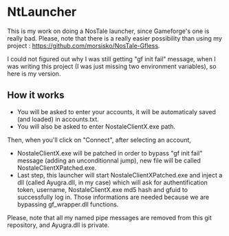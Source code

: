 # NtLauncher

This is my work on doing a NosTale launcher, since Gameforge's one is really bad.
Please, note that there is a really easier possibility than using my project : https://github.com/morsisko/NosTale-Gfless.

I could not figured out why I was still getting "gf init fail" message, when I was writing this project (I was just missing two environment variables), so here is my version.

## How it works

 - You will be asked to enter your accounts, it will be automaticaly saved (and loaded) in accounts.txt.
 - You will also be asked to enter NostaleClientX.exe path.
 
Then, when you'll click on "Connect", after selecting an account,
 - NostaleClientX.exe will be patched in order to bypass "gf init fail" message (adding an unconditionnal jump), new file will be called NostaleClientXPatched.exe.
 - Last step, this launcher will start NostaleClientXPatched.exe and inject a dll (called Ayugra.dll, in my case) which will ask for authentification token, username, NostaleClientX.exe md5 hash and gfuid to successfully log in. Those informations are needed because we are bypassing gf_wrapper.dll functions.
 


Please, note that all my named pipe messages are removed from this git repository, and Ayugra.dll is private.
